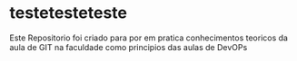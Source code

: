# testetesteteste
Este Repositorio foi criado para por em pratica conhecimentos teoricos da aula de GIT na faculdade como principios das aulas de DevOPs